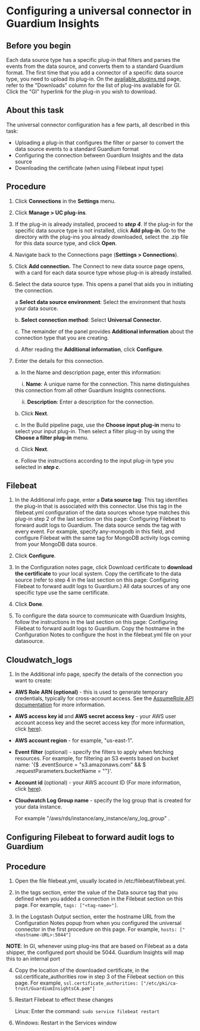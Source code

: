 # Configuring a universal connector in Guardium Insights


## Before you begin

Each data source type has a specific plug-in that filters and parses the events from the data source, and converts them to a standard Guardium format. The first time that you add a connector of a specific data source type, you need to upload its plug-in. On the [available\_plugins.md](https://github.com/IBM/universal-connectors/blob/main/docs/available_plugins.md) page, refer to the "Downloads" column for the list of plug-ins available for GI. Click the "GI" hyperlink for the plug-in you wish to download.

## About this task


The universal connector configuration has a few parts, all described in this task:

*   Uploading a plug-in that configures the filter or parser to convert the data source events to a standard Guardium format
*   Configuring the connection between Guardium Insights and the data source
*   Downloading the certificate (when using Filebeat input type)

## Procedure


1. Click **Connections** in the **Settings** menu.
    
2. Click **Manage > UC plug-ins**.
    
3. If the plug-in is already installed, proceed to <em>**step 4**</em>. If the plug-in for the specific data source type is not installed, click **Add plug-in**. Go to the directory with the plug-ins you already downloaded, select the .zip file for this data source type, and click **Open**.
    
4. Navigate back to the Connections page (**Settings > Connections**).

    
5.  Click **Add connection.**  The Connect to new data source page opens, with a card for each data source type whose plug-in is already installed.
    
6.  Select the data source type. This opens a panel that aids you in initiating the connection.
    
    a **Select data source environment**: Select the environment that hosts your data source.
    
    b. **Select connection method**: Select **Universal Connector.**
    
    c. The remainder of the panel provides **Additional information** about the connection type that you are creating.
    
    d. After reading the **Additional information**, click **Configure**.
    
7.  Enter the details for this connection.
    
    a. In the Name and description page, enter this information:
    
      i. **Name**: A unique name for the connection. This name distinguishes this connection from all other Guardium Insights connections.
    
      ii. **Description**: Enter a description for the connection.
    
    b. Click **Next**.
    
    c. In the Build pipeline page, use the **Choose input plug-in** menu to select your input plug-in. Then select a filter plug-in by using the **Choose a filter plug-in** menu.
    
    d. Click **Next**.
    
    e. Follow the instructions according to the input plug-in type you selected in <em>**step c**</em>.
    
 ## Filebeat   
1.  In the Additional info page, enter a **Data source tag**: This tag identifies the plug-in that is associated with this connector. Use this tag in the filebeat.yml    configuration of the data sources whose type matches this plug-in step 2 of the last section on this page: Configuring Filebeat to forward audit logs to Guardium.  The data source sends the tag with every event. For example, specify any-mongodb in this field, and configure Filebeat with the same tag for MongoDB activity logs coming from your MongoDB data source.
      
2.  Click **Configure**.
        
3.  In the Configuration notes page, click Download certificate to **download the certificate** to your local system. Copy the certificate to the data source (refer to step 4 in the last section on this page: Configuring Filebeat to forward audit logs to Guardium.) All data sources of any one specific type use the same certificate.
        
4.  Click **Done**.
       
5. To configure the data source to communicate with Guardium Insights, follow the instructions in the last section on this page: Configuring Filebeat to forward audit logs to Guardium.  Copy the hostname in the Configuration Notes to configure the host in the filebeat.yml file on your datasource.
        
 ## Cloudwatch\_logs
        
1. In the Additional info page, specify the details of the connection you want to create:

*   **AWS Role ARN (optional)** - this is used to generate temporary credentials, typically for cross-account access. See the [AssumeRole API documentation](https://docs.aws.amazon.com/STS/latest/APIReference/API_AssumeRole.html) for more information.
    
*   **AWS access key id** and **AWS secret access key** - your AWS user account access key and the secret access key (for more information, click [here](https://docs.aws.amazon.com/powershell/latest/userguide/pstools-appendix-sign-up.html)).
    
*   **AWS account region** - for example, "us-east-1".
    
*   **Event filter** (optional) - specify the filters to apply when fetching resources. For example, for filtering an S3 events based on bucket name: '{$ .eventSource = "s3.amazonaws.com" && $ .requestParameters.bucketName = ""}'.
    
*   **Account id** (optional) - your AWS account ID (For more information, click [here](https://docs.aws.amazon.com/IAM/latest/UserGuide/console_account-alias.html#FindingYourAWSId)).
    
*   **Cloudwatch Log Group name** - specify the log group that is created for your data instance.
    
    For example "/aws/rds/instance/any\_instance/any\_log\_group" .
    
 ## Configuring Filebeat to forward audit logs to Guardium
    
    
  ## Procedure
    
1.  Open the file filebeat.yml, usually located in /etc/filebeat/filebeat.yml.
    
2.  In the tags section, enter the value of the Data source tag that you defined when you added a connection in the Filebeat section on this page. For example, `tags: ["<tag-name>"]`.
    
3.  In the Logstash Output section, enter the hostname URL from the Configuration Notes popup from when you configured the universal connector in the first procedure on this page. For example, `hosts: ["<hostname-URL>:5044"]`

**NOTE**: In GI, whenever using plug-ins that are based on Filebeat as a data shipper, the configured port should be 5044. Guardium Insights will map this to an internal port

4.  Copy the location of the downloaded certificate, in the ssl.certificate\_authorities row in step 3 of the Filebeat section on this page. For example, `ssl.certificate_authorities: ["/etc/pki/ca-trust/GuardiumInsightsCA.pem"]`
    
5.  Restart Filebeat to effect these changes
    
    Linux: Enter the command: `sudo service filebeat restart`
    
6.  Windows: Restart in the Services window
